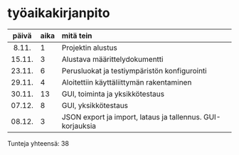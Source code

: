 # työaikakirjanpito

| päivä | aika | mitä tein |
|:----: |:-----|:----------|
| 8.11. | 1    | Projektin alustus |
| 15.11. | 3    | Alustava määrittelydokumentti |
| 23.11. | 6    | Perusluokat ja testiympäristön konfigurointi |
| 29.11. | 4    | Aloitettiin käyttäliittymän rakentaminen |
| 30.11. | 13   | GUI, toiminta ja yksikkötestaus |
| 07.12. | 8    | GUI, yksikkötestaus | 
| 08.12. | 3    | JSON export ja import, lataus ja tallennus. GUI-korjauksia |
Tunteja yhteensä: 38
